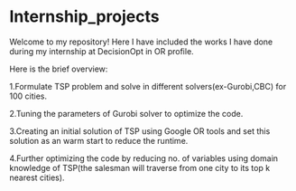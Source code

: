 # Internship_projects
Welcome to my repository! Here I have included the works I have done during my internship at DecisionOpt in OR profile.

Here is the brief overview:

1.Formulate TSP problem and solve in different solvers(ex-Gurobi,CBC) for 100 cities.

2.Tuning the parameters of Gurobi solver to optimize the code.

3.Creating an initial solution of TSP using Google OR tools and set this solution as an warm start to reduce the runtime.

4.Further optimizing the code by reducing no. of variables using domain knowledge of TSP(the salesman will traverse from one city to its top k nearest cities).
